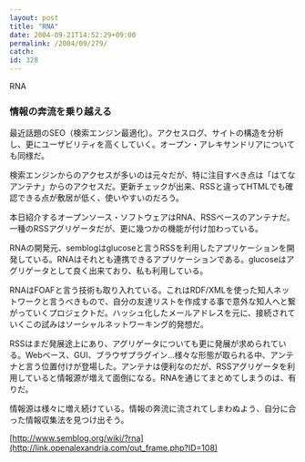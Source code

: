 ```yaml
---
layout: post
title: "RNA"
date: 2004-09-21T14:52:29+09:00
permalink: /2004/09/279/
catch: 
id: 328
---
```

RNA  
<!--more-->

### 情報の奔流を乗り越える
  

最近話題のSEO（検索エンジン最適化）。アクセスログ、サイトの構造を分析し、更にユーザビリティを高くしていく。オープン・アレキサンドリアについても同様だ。

  

検索エンジンからのアクセスが多いのは元々だが、特に注目すべき点は「はてなアンテナ」からのアクセスだ。更新チェックが出来、RSSと違ってHTMLでも確認できる点が敷居が低く、使いやすいのだろう。

  

本日紹介するオープンソース・ソフトウェアはRNA、RSSベースのアンテナだ。一種のRSSアグリゲータだが、更に幾つかの機能が付け加わっている。

  

RNAの開発元、semblogはglucoseと言うRSSを利用したアプリケーションを開発している。RNAはそれとも連携できるアプリケーションである。glucoseはアグリゲータとして良く出来ており、私も利用している。

  

RNAはFOAFと言う技術も取り入れている。これはRDF/XMLを使った知人ネットワークと言うべきもので、自分の友達リストを作成する事で意外な知人へと繋がっていくプロジェクトだ。ハッシュ化したメールアドレスを元に、接続されていくこの試みはソーシャルネットワーキング的発想だ。

  

RSSはまだ発展途上にあり、アグリゲータについても更に発展が求められている。Webベース、GUI、ブラウザプラグイン…様々な形態が取られる中、アンテナと言う位置付けが登場した。アンテナは便利なのだが、RSSアグリゲータを利用していると情報源が増えて面倒になる。RNAを通じてまとめてしまうのは、有りだ。

  

情報源は様々に増え続けている。情報の奔流に流されてしまわぬよう、自分に合った情報収集法を見つけ出そう。

  

[http://www.semblog.org/wiki/?rna](http://link.openalexandria.com/out_frame.php?ID=108)

